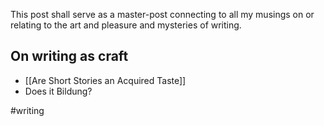 This post shall serve as a master-post connecting to all my musings on or relating to the art and pleasure and mysteries of writing.

## On writing as craft
- [[Are Short Stories an Acquired Taste]]
- Does it Bildung? 

#writing 

